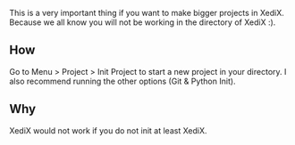 This is a very important thing if you want to make bigger projects in XediX. Because we all know you will not be working in the directory of XediX :).

## How
Go to Menu > Project > Init Project to start a new project in your directory. I also recommend running the other options (Git & Python Init).
## Why
XediX would not work if you do not init at least XediX.